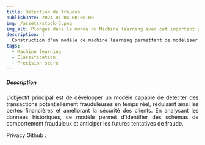 ```yaml
---
title: Détection de fraudes
publishDate: 2024-01-04 00:00:00
img: /assets/stock-3.png
img_alt: Plongez dans le monde du Machine learning avec cet important projet.
description: |
  Construction d'un modèle de machine learning permettant de modéliser la probabilité de défaut de remboursement des clients d'une société financière.
tags:
  - Machine learning
  - Classification
  - Precision score
---
```


##### Description 

<p style="text-align: justify;">
L'objectif principal est de développer un modèle capable de détecter des transactions potentiellement frauduleuses en temps réel, réduisant ainsi les pertes financières et améliorant la sécurité des clients. En analysant les données historiques, ce modèle permet d'identifier des schémas de comportement frauduleux et anticiper les futures tentatives de fraude.
</p>


Privacy Github : 
